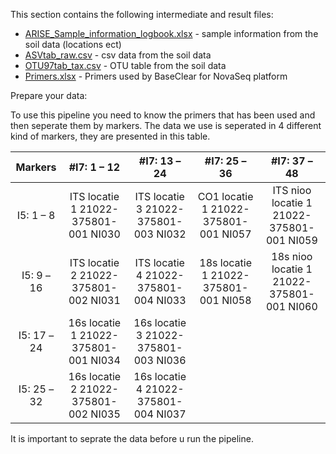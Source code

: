 This section contains the following intermediate and result files:

- [ARISE_Sample_information_logbook.xlsx](ARISE_Sample_information_logbook.xlsx) - sample information from the soil data (locations ect)
- [ASVtab_raw.csv](ASVtab_raw.csv) - csv data from the soil data
- [OTU97tab_tax.csv](OTU97tab_tax.csv) - OTU table from the soil data
- [Primers.xlsx](Primers.xlsx) - Primers used by BaseClear for NovaSeq platform

Prepare your data:

To use this pipeline you need to know the primers that has been used and then seperate them by markers. 
The data we use is seperated in 4 different kind of markers, they are presented in this table.

| Markers | #I7: 1 – 12    | #I7: 13 – 24    | #I7: 25 – 36 | #I7: 37 – 48 |
| :-----: | :---: | :---: | :---: | :---: |
| I5: 1 – 8 | ITS locatie 1 21022-375801-001 NI030   | ITS locatie 3 21022-375801-003 NI032   | CO1 locatie 1 21022-375801-001 NI057 | ITS nioo locatie 1 21022-375801-001 NI059 |
| I5: 9 – 16 | ITS locatie 2 21022-375801-002 NI031   | ITS locatie 4 21022-375801-004 NI033   | 18s locatie 1 21022-375801-001 NI058 | 18s nioo locatie 1 21022-375801-001 NI060 |
| I5: 17 – 24 | 16s locatie 1 21022-375801-001 NI034   | 16s locatie 3 21022-375801-003 NI036   |  |  |
| I5: 25 – 32 | 16s locatie 2 21022-375801-002 NI035   | 16s locatie 4 21022-375801-004 NI037   |  |  |

It is important to seprate the data before u run the pipeline. 
